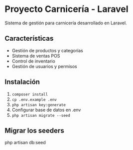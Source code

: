 # Proyecto Carnicería - Laravel

Sistema de gestión para carnicería desarrollado en Laravel.

## Características
- Gestión de productos y categorías
- Sistema de ventas POS
- Control de inventario
- Gestión de usuarios y permisos

## Instalación
1. `composer install`
2. `cp .env.example .env`
3. `php artisan key:generate`
4. Configurar base de datos en .env
5. `php artisan migrate --seed`
## Migrar los seeders
php artisan db:seed
